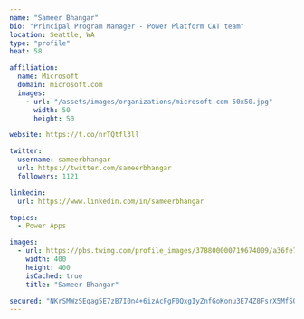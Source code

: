 ```yaml
---
name: "Sameer Bhangar"
bio: "Principal Program Manager - Power Platform CAT team"
location: Seattle, WA
type: "profile"
heat: 58

affiliation:
  name: Microsoft
  domain: microsoft.com
  images:
    - url: "/assets/images/organizations/microsoft.com-50x50.jpg"
      width: 50
      height: 50

website: https://t.co/nrTQtfl3ll

twitter:
  username: sameerbhangar
  url: https://twitter.com/sameerbhangar
  followers: 1121

linkedin:
  url: https://www.linkedin.com/in/sameerbhangar

topics:
  - Power Apps

images:
  - url: https://pbs.twimg.com/profile_images/378800000719674009/a36fe7ddfab1778b76e5793772e43798_400x400.jpeg
    width: 400
    height: 400
    isCached: true
    title: "Sameer Bhangar"

secured: "NKrSMWzSEqag5E7zB7I0n4+6izAcFgF0QxgIyZnfGoKonu3E74Z8FsrX5MfSOV+Ccwbc6+wptriZnTQ77bgijblvu5+xuWt+rMOm97nfOr24hoBYmraxiOgkBfpW1uxl97SFC0IT4zIbRjdW0LU71CVYLuSPZYioypH9b8FfMyxHW95I0Jv8GknUOiGwVDX+QHkYidHIYDd6Tu20g2uIYHty0SKrOYoshuFC+tHNYBqHs9hizzEYyMpfh0HaRwBDxM90YD2XzcBQuampXN7Xwoq4k4G1FRU0zKLtInWGkjpnY5KVPAwlNigq79jNkeriMkY1g3atELGxfo/9A84nXzpMa1t2FJgLpMEMqyEJ4dMo46MQAyggzQphagLXUQpEycLBBWS60Xgu0mSkAQ/x1Oy7j0yRDdbYsriYPwLjqVA=;c75eAluT4pJRKiI0+KzQhw=="
---
```


